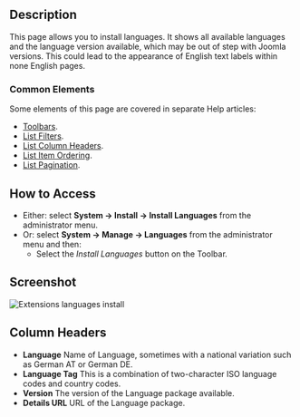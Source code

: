 <!-- Filename: Help4.x:Extensions:_Languages / Display title: Extensions: Languages -->

## Description

This page allows you to install languages. It shows all available
languages and the language version available, which may be out of 
step with Joomla versions. This could lead to the appearance of English text
labels within none English pages. 

### Common Elements

Some elements of this page are covered in separate Help articles:

* [Toolbars](jdocmanual?article=help/common-elements/toolbars).
* [List Filters](jdocmanual?article=help/common-elements/list-filters).
* [List Column Headers](jdocmanual?article=help/common-elements/list-column-headers).
* [List Item Ordering](jdocmanual?article=help/common-elements/list-ordering).
* [List Pagination](jdocmanual?article=help/common-elements/list-pagination).

## How to Access

- Either: select **System → Install → Install Languages** from the
  administrator menu.
- Or: select **System → Manage → Languages** from the
  administrator menu and then:
  - Select the *Install Languages* button on the Toolbar.

## Screenshot

![Extensions languages install](../../../en/images/extensions/languages-install.png)

## Column Headers

- **Language** Name of Language, sometimes with a national variation
  such as German AT or German DE.
- **Language Tag** This is a combination of two-character ISO language
  codes and country codes.
- **Version** The version of the Language package available.
- **Details URL** URL of the Language package.
